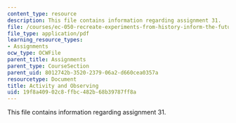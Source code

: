 ```yaml
---
content_type: resource
description: This file contains information regarding assignment 31.
file: /courses/ec-050-recreate-experiments-from-history-inform-the-future-from-the-past-galileo-january-iap-2010/19f8a40902c8ffbc482b68b39787ff8a_MITEC_050IAP10_assn31.pdf
file_type: application/pdf
learning_resource_types:
- Assignments
ocw_type: OCWFile
parent_title: Assignments
parent_type: CourseSection
parent_uid: 8012742b-3520-2379-06a2-d660cea0357a
resourcetype: Document
title: Activity and Observing
uid: 19f8a409-02c8-ffbc-482b-68b39787ff8a
---
```

This file contains information regarding assignment 31.

